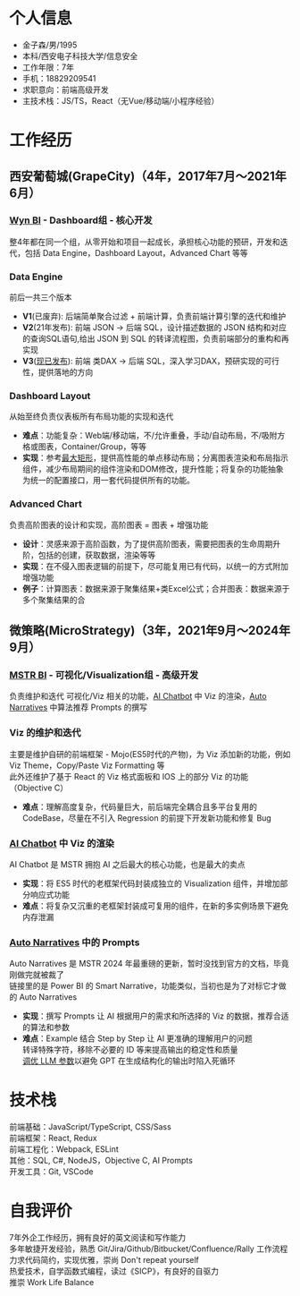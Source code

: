 # 个人信息
* 金子森/男/1995
* 本科/西安电子科技大学/信息安全
* 工作年限：7年
* 手机：18829209541
* 求职意向：前端高级开发
* 主技术栈：JS/TS，React（无Vue/移动端/小程序经验）

# 工作经历
## 西安葡萄城(GrapeCity)（4年，2017年7月～2021年6月）
### [Wyn BI](https://www.grapecity.com.cn/solutions/wyn) - Dashboard组 - 核心开发
整4年都在同一个组，从零开始和项目一起成长，承担核心功能的预研，开发和迭代，包括 Data Engine，Dashboard Layout，Advanced Chart 等等

### Data Engine
前后一共三个版本
  * **V1**(已废弃): 后端简单聚合过滤 + 前端计算，负责前端计算引擎的迭代和维护
  * **V2**(21年发布): 前端 JSON -> 后端 SQL，设计描述数据的 JSON 结构和对应的查询SQL语句,给出 JSON 到 SQL 的转译流程图，负责前端部分的重构和再实现
  * **V3**([现已发布](https://www.grapecity.com.cn/solutions/wyn/help/docs/wax/recognize-wax)): 前端 类DAX -> 后端 SQL，深入学习DAX，预研实现的可行性，提供落地的方向

### Dashboard Layout
从始至终负责仪表板所有布局功能的实现和迭代
* **难点**：功能复杂：Web端/移动端，不/允许重叠，手动/自动布局，不/吸附方格或图表，Container/Group，等等
* **实现**：参考[最大矩形](https://leetcode-cn.com/problems/maximal-rectangle/)，提供高性能的单点移动布局；分离图表渲染和布局指示组件，减少布局期间的组件渲染和DOM修改，提升性能；将复杂的功能抽象为统一的配置接口，用一套代码提供所有的功能。

### Advanced Chart
负责高阶图表的设计和实现，高阶图表 = 图表 + 增强功能
* **设计**：灵感来源于高阶函数，为了提供高阶图表，需要把图表的生命周期升阶，包括的创建，获取数据，渲染等等
* **实现**：在不侵入图表逻辑的前提下，尽可能复用已有代码，以统一的方式附加增强功能
* **例子**：计算图表：数据来源于聚集结果+类Excel公式；合并图表：数据来源于多个聚集结果的合

## 微策略(MicroStrategy)（3年，2021年9月～2024年9月）
### [MSTR BI](https://www.microstrategy.com/enterprise-analytics/dossier) - 可视化/Visualization组 - 高级开发
负责维护和迭代 可视化/Viz 相关的功能，[AI Chatbot](https://www.microstrategy.com/enterprise-analytics/ai-chatbot-for-apps) 中 Viz 的渲染，[Auto Narratives](https://learn.microsoft.com/en-us/power-bi/visuals/power-bi-visualization-smart-narrative) 中算法推荐 Prompts 的撰写

### Viz 的维护和迭代
主要是维护自研的前端框架 - Mojo(ES5时代的产物)，为 Viz 添加新的功能，例如 Viz Theme，Copy/Paste Viz Formatting 等  
此外还维护了基于 React 的 Viz 格式面板和 IOS 上的部分 Viz 的功能（Objective C）
* **难点**：理解高度复杂，代码量巨大，前后端完全耦合且多平台复用的 CodeBase，尽量在不引入 Regression 的前提下开发新功能和修复 Bug

### [AI Chatbot](https://www.microstrategy.com/enterprise-analytics/ai-chatbot-for-apps) 中 Viz 的渲染
AI Chatbot 是 MSTR 拥抱 AI 之后最大的核心功能，也是最大的卖点
* **实现**：将 ES5 时代的老框架代码封装成独立的 Visualization 组件，并增加部分响应式功能
* **难点**：将复杂又沉重的老框架封装成可复用的组件，在新的多实例场景下避免内存泄漏

### [Auto Narratives](https://learn.microsoft.com/en-us/power-bi/visuals/power-bi-visualization-smart-narrative) 中的 Prompts 
Auto Narratives 是 MSTR 2024 年最重磅的更新，暂时没找到官方的文档，毕竟刚做完就被裁了  
链接里的是 Power BI 的 Smart Narrative，功能类似，当初也是为了对标它才做的 Auto Narratives  
* **实现**：撰写 Prompts 让 AI 根据用户的需求和所选择的 Viz 的数据，推荐合适的算法和参数  
* **难点**：Example 结合 Step by Step 让 AI 更准确的理解用户的问题  
转译特殊字符，移除不必要的 ID 等来提高输出的稳定性和质量  
[调优 LLM 参数](https://platform.openai.com/docs/advanced-usage/frequency-and-presence-penalties)以避免 GPT 在生成结构化的输出时陷入死循环  

# 技术栈
前端基础：JavaScript/TypeScript, CSS/Sass  
前端框架：React, Redux   
前端工程化：Webpack, ESLint  
其他：SQL, C#, NodeJS，Objective C, AI Prompts  
开发工具：Git, VSCode  

# 自我评价
7年外企工作经历，拥有良好的英文阅读和写作能力  
多年敏捷开发经验，熟悉 Git/Jira/Github/Bitbucket/Confluence/Rally 工作流程  
力求代码简约，实现优雅，崇尚 Don't repeat yourself   
热爱技术，自学函数式编程，读过《SICP》，有良好的自驱力   
推崇 Work Life Balance  
